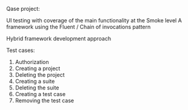 Qase project:

UI testing with coverage of the main functionality at the Smoke level
A framework using the Fluent / Chain of invocations pattern

Hybrid framework development approach

Test cases:
1) Authorization
2) Creating a project
3) Deleting the project
4) Creating a suite
5) Deleting the suite
6) Creating a test case
7) Removing the test case